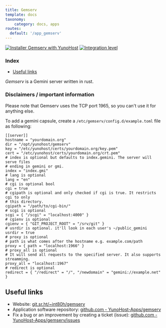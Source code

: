 ```yaml
---
title: Gemserv
template: docs
taxonomy:
    category: docs, apps
routes:
  default: '/app_gemserv'
---
```


[![Installer Gemserv with YunoHost](https://install-app.yunohost.org/install-with-yunohost.svg)](https://install-app.yunohost.org/?app=gemserv) [![Integration level](https://dash.yunohost.org/integration/gemserv.svg)](https://dash.yunohost.org/appci/app/gemserv)

### Index

- [Useful links](#useful-links)

*Gemserv* is a Gemini server written in rust.

### Disclaimers / important information

Please note that Gemserv uses the TCP port 1965, so you can't use it for anything else.

To add a gemini capsule, create a `/etc/gemserv/config.d/example.toml` file as following:

```
[[server]]
hostname = "yourdomain.org"
dir = "/opt/yunohost/gemserv"
key = "/etc/yunohost/certs/yourdomain.org/key.pem"
cert = "/etc/yunohost/certs/yourdomain.org/crt.pem"
# index is optional but defaults to index.gemini. The server will serve files
# ending in gemini or gmi.
index = "index.gmi"
# lang is optional
lang = "en"
# cgi is optional bool
cgi = true
# cgipath is optional and only checked if cgi is true. It restricts cgi to only
# this directory.
cgipath = "/path/to/cgi-bin/"
# scgi is optional
scgi = { "/scgi" = "localhost:4000" }
# cgienv is optional
cgienv = { "GIT_PROJECT_ROOT" = "/srv/git" }
# usrdir is optional. it'll look in each user's ~/public_gemini
usrdir = true
# proxy is optional
# path is what comes after the hostname e.g. example.com/path
proxy = { path = "localhost:1966" }
# proxy_all is optional
# It will send all requests to the specified server. It also supports streamming.
proxy_all = "localhost:1967"
# redirect is optional
redirect = { "/redirect" = "/", "/newdomain" = "gemini://example.net" }
```

## Useful links

+ Website: [git.sr.ht/~int80h/gemserv](https://git.sr.ht/~int80h/gemserv)
+ Application software repository: [github.com - YunoHost-Apps/gemserv](https://github.com/YunoHost-Apps/gemserv_ynh)
+ Fix a bug or an improvement by creating a ticket (issue): [github.com - YunoHost-Apps/gemserv/issues](https://github.com/YunoHost-Apps/gemserv_ynh/issues)
